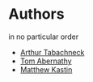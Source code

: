 # Authors
in no particular order

* [Arthur Tabachneck](art@analystfinder.com)
* [Tom Abernathy](tom.abernathy@pfizer.com)
* [Matthew Kastin](fried.egg@verizon.net)

